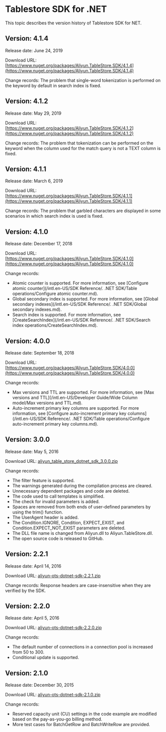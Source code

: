 # Tablestore SDK for .NET

This topic describes the version history of Tablestore SDK for NET.

## Version: 4.1.4

Release date: June 24, 2019

Download URL: [https://www.nuget.org/packages/Aliyun.TableStore.SDK/4.1.4](https://www.nuget.org/packages/Aliyun.TableStore.SDK/4.1.4)

Change records: The problem that single-word tokenization is performed on the keyword by default in search index is fixed.

## Version: 4.1.2

Release date: May 29, 2019

Download URL: [https://www.nuget.org/packages/Aliyun.TableStore.SDK/4.1.2](https://www.nuget.org/packages/Aliyun.TableStore.SDK/4.1.2)

Change records: The problem that tokenization can be performed on the keyword when the column used for the match query is not a TEXT column is fixed.

## Version: 4.1.1

Release date: March 6, 2019

Download URL: [https://www.nuget.org/packages/Aliyun.TableStore.SDK/4.1.1](https://www.nuget.org/packages/Aliyun.TableStore.SDK/4.1.1)

Change records: The problem that garbled characters are displayed in some scenarios in which search index is used is fixed.

## Version: 4.1.0

Release date: December 17, 2018

Download URL: [https://www.nuget.org/packages/Aliyun.TableStore.SDK/4.1.0](https://www.nuget.org/packages/Aliyun.TableStore.SDK/4.1.0)

Change records:

-   Atomic counter is supported. For more information, see [Configure atomic counter](/intl.en-US/SDK Reference/. .NET SDK/Table operations/Configure atomic counter.md).
-   Global secondary index is supported. For more information, see [Global secondary indexes](/intl.en-US/SDK Reference/. .NET SDK/Global secondary indexes.md).
-   Search index is supported. For more information, see [CreateSearchIndex](/intl.en-US/SDK Reference/. .NET SDK/Search index operations/CreateSearchIndex.md).

## Version: 4.0.0

Release date: September 18, 2018

Download URL: [https://www.nuget.org/packages/Aliyun.TableStore.SDK/4.0.0](https://www.nuget.org/packages/Aliyun.TableStore.SDK/4.0.0)

Change records:

-   Max versions and TTL are supported. For more information, see [Max versions and TTL](/intl.en-US/Developer Guide/Wide Column model/Max versions and TTL.md).
-   Auto-increment primary key columns are supported. For more information, see [Configure auto-increment primary key columns](/intl.en-US/SDK Reference/. .NET SDK/Table operations/Configure auto-increment primary key columns.md).

## Version: 3.0.0

Release date: May 5, 2016

Download URL: [aliyun\_table\_store\_dotnet\_sdk\_3.0.0.zip](https://ots-public-sdk.oss-cn-hangzhou.aliyuncs.com/aliyun-tablestore-dotnet-sdk-3.0.0.zip)

Change records:

-   The filter feature is supported.
-   The warnings generated during the compilation process are cleared.
-   Unnecessary dependent packages and code are deleted.
-   The code used to call templates is simplified.
-   The check for invalid parameters is added.
-   Spaces are removed from both ends of user-defined parameters by using the trim\(\) function.
-   The UserAgent header is added.
-   The Condition.IGNORE, Condition, EXPECT\_EXIST, and Condition.EXPECT\_NOT\_EXIST parameters are deleted.
-   The DLL file name is changed from Aliyun.dll to Aliyun.TableStore.dll.
-   The open source code is released to GitHub.

## Version: 2.2.1

Release date: April 14, 2016

Download URL: [aliyun-ots-dotnet-sdk-2.2.1.zip](https://ots-public-sdk.oss-cn-hangzhou.aliyuncs.com/aliyun-ots-dotnet-sdk-2.2.1.zip)

Change records: Response headers are case-insensitive when they are verified by the SDK.

## Version: 2.2.0

Release date: April 5, 2016

Download URL: [aliyun-ots-dotnet-sdk-2.2.0.zip](https://ots-public-sdk.oss-cn-hangzhou.aliyuncs.com/aliyun-ots-dotnet-sdk-2.2.0.zip)

Change records:

-   The default number of connections in a connection pool is increased from 50 to 300.
-   Conditional update is supported.

## Version: 2.1.0

Release date: December 30, 2015

Download URL: [aliyun-ots-dotnet-sdk-2.1.0.zip](https://ots-public-sdk.oss-cn-hangzhou.aliyuncs.com/aliyun-ots-dotnet-sdk-2.1.0.zip)

Change records:

-   Reserved capacity unit \(CU\) settings in the code example are modified based on the pay-as-you-go billing method.
-   More test cases for BatchGetRow and BatchWriteRow are provided.

